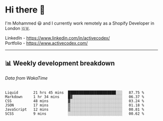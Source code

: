 # Hi there 👋

I'm Mohammed 😃 and I currently work remotely as a Shopify Developer in London 🇬🇧.

LinkedIn - https://www.linkedin.com/in/activecodex/
<br/>
Portfolio - https://www.activecodex.com/

---

## 📊 Weekly development breakdown
###### Data from WakaTime

<!--START_SECTION:waka-->

```text
Liquid       21 hrs 45 mins  ██████████████████████░░░   87.75 %
Markdown     1 hr 34 mins    █▓░░░░░░░░░░░░░░░░░░░░░░░   06.37 %
CSS          48 mins         ▓░░░░░░░░░░░░░░░░░░░░░░░░   03.24 %
JSON         17 mins         ▒░░░░░░░░░░░░░░░░░░░░░░░░   01.18 %
JavaScript   12 mins         ▒░░░░░░░░░░░░░░░░░░░░░░░░   00.81 %
SCSS         9 mins          ░░░░░░░░░░░░░░░░░░░░░░░░░   00.62 %
```

<!--END_SECTION:waka-->
